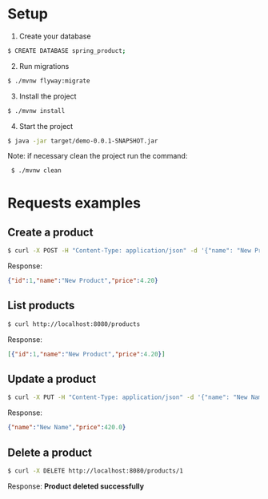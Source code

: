 # Setup

1. Create your database
```bash
$ CREATE DATABASE spring_product;
```

2. Run migrations
```bash
$ ./mvnw flyway:migrate
```

3. Install the project
```bash
$ ./mvnw install
```

4. Start the project
```bash
$ java -jar target/demo-0.0.1-SNAPSHOT.jar
```

Note: if necessary clean the project run the command:
```bash
 $ ./mvnw clean
```

# Requests examples

## Create a product
```bash
$ curl -X POST -H "Content-Type: application/json" -d '{"name": "New Product", "price": 4.20}' http://localhost:8080/products
```

Response:
```json
{"id":1,"name":"New Product","price":4.20}
```

## List products
```bash
$ curl http://localhost:8080/products
```

Response:
```json
[{"id":1,"name":"New Product","price":4.20}]
```

## Update a product
```bash
$ curl -X PUT -H "Content-Type: application/json" -d '{"name": "New Name", "price": 420.00}' http://localhost:8080/products/1
```

Response:
```json
{"name":"New Name","price":420.0}
```

## Delete a product
```bash
$ curl -X DELETE http://localhost:8080/products/1
```

Response: **Product deleted successfully**